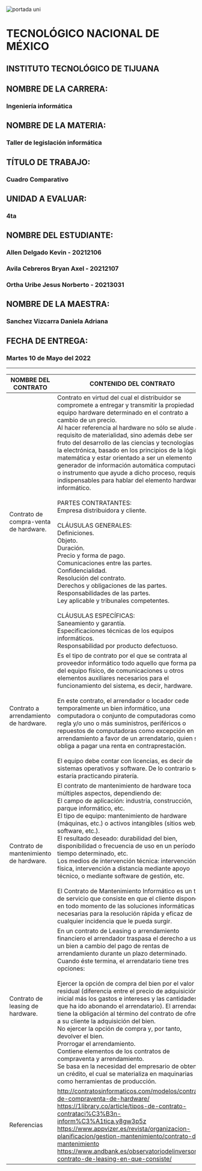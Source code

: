 ![portada uni](https://user-images.githubusercontent.com/101743883/161363304-dc9ef832-b950-4c0f-9f08-b481a8ab5f1b.png)

# TECNOLÓGICO NACIONAL DE MÉXICO
## INSTITUTO TECNOLÓGICO DE TIJUANA 
## NOMBRE DE LA CARRERA: 
### Ingeniería informática
## NOMBRE DE LA MATERIA: 
### Taller de legislación informática
## TÍTULO DE TRABAJO: 
### Cuadro Comparativo
## UNIDAD A EVALUAR: 
### 4ta
## NOMBRE DEL ESTUDIANTE: 
### Allen Delgado Kevin - 20212106
### Avila Cebreros Bryan Axel - 20212107
### Ortha Uribe Jesus Norberto - 20213031
## NOMBRE DE LA MAESTRA:
### Sanchez Vizcarra Daniela Adriana
## FECHA DE ENTREGA:
### Martes 10 de Mayo del 2022
----------------------------------
|NOMBRE DEL CONTRATO|CONTENIDO DEL CONTRATO|
|-------------------|-----------------------|
|Contrato de compra-venta de hardware. |Contrato en virtud del cual el distribuidor se compromete a entregar y transmitir la propiedad del equipo hardware determinado en el contrato a cambio de un precio.<br>Al hacer referencia al hardware no sólo se alude al requisito de materialidad, sino además debe ser fruto del desarrollo de las ciencias y tecnologías de la electrónica, basado en los principios de la lógica matemática y estar orientado a ser un elemento generador de información automática computacional o instrumento que ayude a dicho proceso, requisitos indispensables para hablar del elemento hardware informático.<br><br>PARTES CONTRATANTES:<br>Empresa distribuidora y cliente.<br><br>CLÁUSULAS GENERALES:<br>Definiciones.<br>Objeto.<br>Duración.<br>Precio y forma de pago.<br>Comunicaciones entre las partes.<br>Confidencialidad.<br>Resolución del contrato.<br>Derechos y obligaciones de las partes.<br>Responsabilidades de las partes.<br>Ley aplicable y tribunales competentes.<br><br>CLÁUSULAS ESPECÍFICAS:<br>Saneamiento y garantía.<br>Especificaciones técnicas de los equipos informáticos.<br>Responsabilidad por producto defectuoso. |
|Contrato a arrendamiento de hardware.|Es el tipo de contrato por el que se contrata al proveedor informático todo aquello que forma parte del equipo físico, de comunicaciones u otros elementos auxiliares necesarios para el funcionamiento del sistema, es decir, hardware.<br><br>En este contrato, el arrendador o locador cede temporalmente un bien informático, una computadora o conjunto de computadoras como regla y/o uno o más suministros, periféricos o repuestos de computadoras como excepción en arrendamiento a favor de un arrendatario, quien se obliga a pagar una renta en contraprestación.<br><br>El equipo debe contar con licencias, es decir de sistemas operativos y software. De lo contrario se estaría practicando piratería.|
|Contrato de mantenimiento de hardware.|El contrato de mantenimiento de hardware toca múltiples aspectos, dependiendo de:<br>El campo de aplicación: industria, construcción, parque informático, etc.<br>El tipo de equipo: mantenimiento de hardware (máquinas, etc.) o activos intangibles (sitios web, software, etc.).<br>El resultado deseado: durabilidad del bien, disponibilidad o frecuencia de uso en un período de tiempo determinado, etc.<br>Los medios de intervención técnica: intervención física, intervención a distancia mediante apoyo técnico, o mediante software de gestión, etc.<br><br>El Contrato de Mantenimiento Informático es un tipo de servicio que consiste en que el cliente dispondrá en todo momento de las soluciones informáticas necesarias para la resolución rápida y eficaz de cualquier incidencia que le pueda surgir.|
|Contrato de leasing de hardware.|En un contrato de Leasing o arrendamiento financiero el arrendador traspasa el derecho a usar un bien a cambio del pago de rentas de arrendamiento durante un plazo determinado. Cuando éste termina, el arrendatario tiene tres opciones:<br><br>Ejercer la opción de compra del bien por el valor residual (diferencia entre el precio de adquisición inicial más los gastos e intereses y las cantidades que ha ido abonando el arrendatario). El arrendador tiene la obligación al término del contrato de ofrecer a su cliente la adquisición del bien.<br>No ejercer la opción de compra y, por tanto, devolver el bien.<br>Prorrogar el arrendamiento.<br>Contiene elementos de los contratos de compraventa y arrendamiento.<br>Se basa en la necesidad del empresario de obtener un crédito, el cual se materializa en maquinarias como herramientas de producción.|
|Referencias|http://contratosinformaticos.com/modelos/contrato-de-compraventa-de-hardware/ <br> https://1library.co/article/tipos-de-contrato-contrataci%C3%B3n-inform%C3%A1tica.y8gw3p5z <br> https://www.appvizer.es/revista/organizacion-planificacion/gestion-mantenimiento/contrato-de-mantenimiento <br> https://www.andbank.es/observatoriodelinversor/el-contrato-de-leasing-en-que-consiste/|
